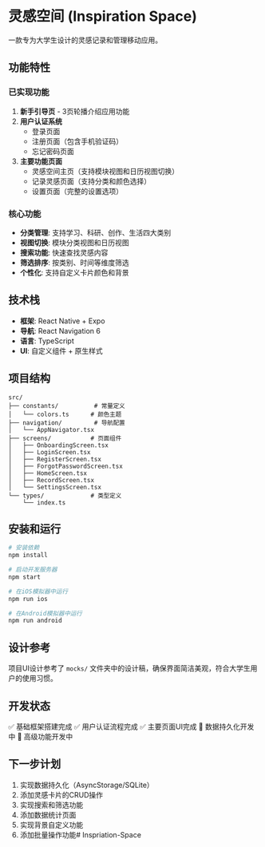 # 灵感空间 (Inspiration Space)

一款专为大学生设计的灵感记录和管理移动应用。

## 功能特性

### 已实现功能

1. **新手引导页** - 3页轮播介绍应用功能
2. **用户认证系统**
   - 登录页面
   - 注册页面（包含手机验证码）
   - 忘记密码页面
3. **主要功能页面**
   - 灵感空间主页（支持模块视图和日历视图切换）
   - 记录灵感页面（支持分类和颜色选择）
   - 设置页面（完整的设置选项）

### 核心功能

- **分类管理**: 支持学习、科研、创作、生活四大类别
- **视图切换**: 模块分类视图和日历视图
- **搜索功能**: 快速查找灵感内容
- **筛选排序**: 按类别、时间等维度筛选
- **个性化**: 支持自定义卡片颜色和背景

## 技术栈

- **框架**: React Native + Expo
- **导航**: React Navigation 6
- **语言**: TypeScript
- **UI**: 自定义组件 + 原生样式

## 项目结构

```
src/
├── constants/          # 常量定义
│   └── colors.ts      # 颜色主题
├── navigation/         # 导航配置
│   └── AppNavigator.tsx
├── screens/           # 页面组件
│   ├── OnboardingScreen.tsx
│   ├── LoginScreen.tsx
│   ├── RegisterScreen.tsx
│   ├── ForgotPasswordScreen.tsx
│   ├── HomeScreen.tsx
│   ├── RecordScreen.tsx
│   └── SettingsScreen.tsx
└── types/             # 类型定义
    └── index.ts
```

## 安装和运行

```bash
# 安装依赖
npm install

# 启动开发服务器
npm start

# 在iOS模拟器中运行
npm run ios

# 在Android模拟器中运行
npm run android
```

## 设计参考

项目UI设计参考了 `mocks/` 文件夹中的设计稿，确保界面简洁美观，符合大学生用户的使用习惯。

## 开发状态

✅ 基础框架搭建完成
✅ 用户认证流程完成
✅ 主要页面UI完成
🔄 数据持久化开发中
🔄 高级功能开发中

## 下一步计划

1. 实现数据持久化（AsyncStorage/SQLite）
2. 添加灵感卡片的CRUD操作
3. 实现搜索和筛选功能
4. 添加数据统计页面
5. 实现背景自定义功能
6. 添加批量操作功能# Inspriation-Space

